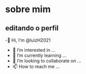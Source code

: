 #  sobre mim

## editando o perfil

-👋 Hi, I’m @luizH2021
- 👀 I’m interested in ...
- 🌱 I’m currently learning ...
- 💞️ I’m looking to collaborate on ...
- 📫 How to reach me ...


